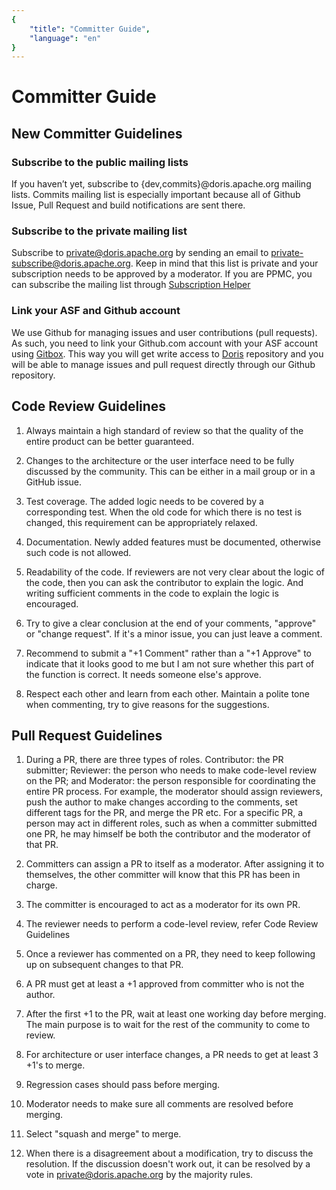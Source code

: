 ```yaml
---
{
    "title": "Committer Guide",
    "language": "en"
}
---
```


<!-- 
Licensed to the Apache Software Foundation (ASF) under one
or more contributor license agreements.  See the NOTICE file
distributed with this work for additional information
regarding copyright ownership.  The ASF licenses this file
to you under the Apache License, Version 2.0 (the
"License"); you may not use this file except in compliance
with the License.  You may obtain a copy of the License at

  http://www.apache.org/licenses/LICENSE-2.0

Unless required by applicable law or agreed to in writing,
software distributed under the License is distributed on an
"AS IS" BASIS, WITHOUT WARRANTIES OR CONDITIONS OF ANY
KIND, either express or implied.  See the License for the
specific language governing permissions and limitations
under the License.
-->

# Committer Guide

## New Committer Guidelines

### Subscribe to the public mailing lists

If you haven’t yet, subscribe to {dev,commits}@doris.apache.org mailing lists.
Commits mailing list is especially important because all of Github Issue, Pull Request and build notifications are sent there.

### Subscribe to the private mailing list

Subscribe to private@doris.apache.org by sending an email to private-subscribe@doris.apache.org.
Keep in mind that this list is private and your subscription needs to be approved by a moderator.
If you are PPMC, you can subscribe the mailing list through [Subscription Helper](https://whimsy.apache.org/committers/subscribe)

### Link your ASF and Github account

We use Github for managing issues and user contributions (pull requests).
As such, you need to link your Github.com account with your ASF account using [Gitbox](https://gitbox.apache.org/setup/).
This way you will get write access to [Doris](https://github.com/apache/incubator-doris) repository
and you will be able to manage issues and pull request directly through our Github repository.

## Code Review Guidelines

1. Always maintain a high standard of review so that the quality of the entire product can be better guaranteed.

2. Changes to the architecture or the user interface need to be fully discussed by the community. This can be either in a mail group or in a GitHub issue. 

3. Test coverage. The added logic needs to be covered by a corresponding test. When the old code for which there is no test is changed, this requirement can be appropriately relaxed.

4. Documentation. Newly added features must be documented, otherwise such code is not allowed.

5. Readability of the code. If reviewers are not very clear about the logic of the code, then you can ask the contributor to explain the logic. And writing sufficient comments in the code to explain the logic is encouraged.

6. Try to give a clear conclusion at the end of your comments, "approve" or "change request". If it's a minor issue, you can just leave a comment.

7. Recommend to submit a "+1 Comment" rather than a "+1 Approve" to indicate that it looks good to me but I am not sure whether this part of the function is correct. It needs someone else's approve.

8. Respect each other and learn from each other. Maintain a polite tone when commenting, try to give reasons for the suggestions.

## Pull Request Guidelines

1. During a PR, there are three types of roles. Contributor: the PR submitter; Reviewer: the person who needs to make code-level review on the PR; and Moderator: the person responsible for coordinating the entire PR process. For example, the moderator should assign reviewers, push the author to make changes according to the comments, set different tags for the PR, and merge the PR etc. For a specific PR, a person may act in different roles, such as when a committer submitted one PR, he may himself be both the contributor and the moderator of that PR.

2. Committers can assign a PR to itself as a moderator. After assigning it to themselves, the other committer will know that this PR has been in charge.

3. The committer is encouraged to act as a moderator for its own PR.

4. The reviewer needs to perform a code-level review, refer Code Review Guidelines

5. Once a reviewer has commented on a PR, they need to keep following up on subsequent changes to that PR.

6. A PR must get at least a +1 approved from committer who is not the author.

7. After the first +1 to the PR, wait at least one working day before merging. The main purpose is to wait for the rest of the community to come to review.

8. For architecture or user interface changes, a PR needs to get at least 3 +1's to merge.

9. Regression cases should pass before merging.

10. Moderator needs to make sure all comments are resolved before merging.

11. Select "squash and merge" to merge.

12. When there is a disagreement about a modification, try to discuss the resolution. If the discussion doesn't work out, it can be resolved by a vote in private@doris.apache.org by the majority rules.

